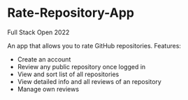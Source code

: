 # Rate-Repository-App
Full Stack Open 2022

An app that allows you to rate GitHub repositories.
Features: 
- Create an account
- Review any public repository once logged in
- View and sort list of all repositories
- View detailed info and all reviews of an repository
- Manage own reviews
